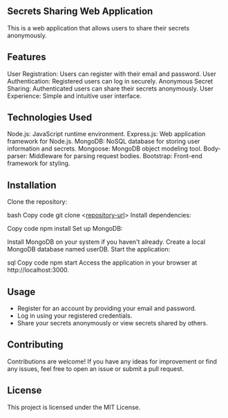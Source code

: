 ## Secrets Sharing Web Application
This is a web application that allows users to share their secrets anonymously.

## Features
User Registration: Users can register with their email and password.
User Authentication: Registered users can log in securely.
Anonymous Secret Sharing: Authenticated users can share their secrets anonymously.
User Experience: Simple and intuitive user interface.
## Technologies Used
Node.js: JavaScript runtime environment.
Express.js: Web application framework for Node.js.
MongoDB: NoSQL database for storing user information and secrets.
Mongoose: MongoDB object modeling tool.
Body-parser: Middleware for parsing request bodies.
Bootstrap: Front-end framework for styling.
## Installation
Clone the repository:

bash
Copy code
git clone <[repository-url](https://github.com/MausamGaikwad/secret-sharing-web-app-starting.git)>
Install dependencies:

Copy code
npm install
Set up MongoDB:

Install MongoDB on your system if you haven't already.
Create a local MongoDB database named userDB.
Start the application:

sql
Copy code
npm start
Access the application in your browser at http://localhost:3000.

## Usage
* Register for an account by providing your email and password.
* Log in using your registered credentials.
* Share your secrets anonymously or view secrets shared by others.
## Contributing
Contributions are welcome! If you have any ideas for improvement or find any issues, feel free to open an issue or submit a pull request.

## License
This project is licensed under the MIT License.
